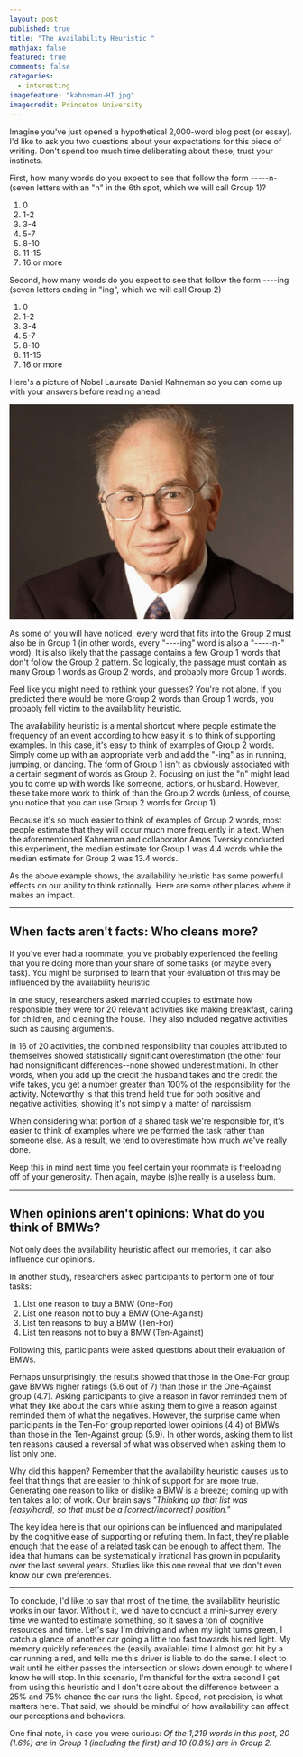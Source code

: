 ```yaml
---
layout: post
published: true
title: "The Availability Heuristic "
mathjax: false
featured: true
comments: false
categories: 
  - interesting
imagefeature: "kahneman-HI.jpg"
imagecredit: Princeton University
---
```


Imagine you've just opened a hypothetical 2,000-word blog post (or essay). I'd like to ask you two questions about your expectations for this piece of writing. Don't spend too much time deliberating about these; trust your instincts.

First, how many words do you expect to see that follow the form -----n- (seven letters with an "n" in the 6th spot, which we will call Group 1)?

1.	0
2.	1-2
3.	3-4
4.	5-7
5.	8-10
6.	11-15
7.	16 or more

Second, how many words do you expect to see that follow the form ----ing (seven letters ending in "ing", which we will call Group 2)

1.	0
2.	1-2
3.	3-4
4.	5-7
5.	8-10
6.	11-15
7.	16 or more

Here's a picture of Nobel Laureate Daniel Kahneman so you can come up with your answers before reading ahead.

![kahneman-HI.jpg](/images/kahneman-HI.jpg)

As some of you will have noticed, every word that fits into the Group 2 must also be in Group 1 (in other words, every "----ing" word is also a "-----n-" word). It is also likely that the passage contains a few Group 1 words that don't follow the Group 2 pattern. So logically, the passage must contain as many Group 1 words as Group 2 words, and probably more Group 1 words.

Feel like you might need to rethink your guesses? You're not alone. If you predicted there would be more Group 2 words than Group 1 words, you probably fell victim to the availability heuristic. 

The availability heuristic is a mental shortcut where people estimate the frequency of an event according to how easy it is to think of supporting examples. In this case, it's easy to think of examples of Group 2 words. Simply come up with an appropriate verb and add the "-ing" as in running, jumping, or dancing. The form of Group 1 isn't as obviously associated with a certain segment of words as Group 2. Focusing on just the "n" might lead you to come up with words like someone, actions, or husband. However, these take more work to think of than the Group 2 words (unless, of course, you notice that you can use Group 2 words for Group 1).

Because it's so much easier to think of examples of Group 2 words, most people estimate that they will occur much more frequently in a text. When the aforementioned Kahneman and collaborator Amos Tversky conducted this experiment, the median estimate for Group 1 was 4.4 words while the median estimate for Group 2 was 13.4 words. 

As the above example shows, the availability heuristic has some powerful effects on our ability to think rationally. Here are some other places where it makes an impact.

---


## **When facts aren't facts: Who cleans more?**

If you've ever had a roommate, you've probably experienced the feeling that you're doing more than your share of some tasks (or maybe every task). You might be surprised to learn that your evaluation of this may be influenced by the availability heuristic. 

In one study, researchers asked married couples to estimate how responsible they were for 20 relevant activities like making breakfast, caring for children, and cleaning the house. They also included negative activities such as causing arguments.

In 16 of 20 activities, the combined responsibility that couples attributed to themselves showed statistically significant overestimation (the other four had nonsignificant differences--none showed underestimation). In other words, when you add up the credit the husband takes and the credit the wife takes, you get a number greater than 100% of the responsibility for the activity. Noteworthy is that this trend held true for both positive and negative activities, showing it's not simply a matter of narcissism.

When considering what portion of a shared task we're responsible for, it's easier to think of examples where we performed the task rather than someone else. As a result, we tend to overestimate how much we've really done. 

Keep this in mind next time you feel certain your roommate is freeloading off of your generosity. Then again, maybe (s)he really is a useless bum.

---


## **When opinions aren't opinions: What do you think of BMWs?**

Not only does the availability heuristic affect our memories, it can also influence our opinions. 

In another study, researchers asked participants to perform one of four tasks: 

1.	List one reason to buy a BMW (One-For)
2.	List one reason not to buy a BMW (One-Against)
3.	List ten reasons to buy a BMW (Ten-For)
4.	List ten reasons not to buy a BMW (Ten-Against)

Following this, participants were asked questions about their evaluation of BMWs.

Perhaps unsurprisingly, the results showed that those in the One-For group gave BMWs higher ratings (5.6 out of 7) than those in the One-Against group (4.7). Asking participants to give a reason in favor reminded them of what they like about the cars while asking them to give a reason against reminded them of what the negatives. However, the surprise came when participants in the Ten-For group reported lower opinions (4.4) of BMWs than those in the Ten-Against group (5.9). In other words, asking them to list ten reasons caused a reversal of what was observed when asking them to list only one. 

Why did this happen? Remember that the availability heuristic causes us to feel that things that are easier to think of support for are more true. Generating one reason to like or dislike a BMW is a breeze; coming up with ten takes a lot of work. Our brain says _"Thinking up that list was [easy/hard], so that must be a [correct/incorrect] position."_

The key idea here is that our opinions can be influenced and manipulated by the cognitive ease of supporting or refuting them. In fact, they're pliable enough that the ease of a related task can be enough to affect them. The idea that humans can be systematically irrational has grown in popularity over the last several years. Studies like this one reveal that we don't even know our own preferences. 

---

To conclude, I'd like to say that most of the time, the availability heuristic works in our favor. Without it, we'd have to conduct a mini-survey every time we wanted to estimate something, so it saves a ton of cognitive resources and time. Let's say I'm driving and when my light turns green, I catch a glance of another car going a little too fast towards his red light. My memory quickly references the (easily available) time I almost got hit by a car running a red, and tells me this driver is liable to do the same. I elect to wait until he either passes the intersection or slows down enough to where I know he will stop. In this scenario, I'm thankful for the extra second I get from using this heuristic and I don't care about the difference between a 25% and 75% chance the car runs the light. Speed, not precision, is what matters here. That said, we should be mindful of how availability can affect our perceptions and behaviors.

One final note, in case you were curious: _Of the 1,219 words in this post, 20 (1.6%) are in Group 1 (including the first) and 10 (0.8%) are in Group 2._